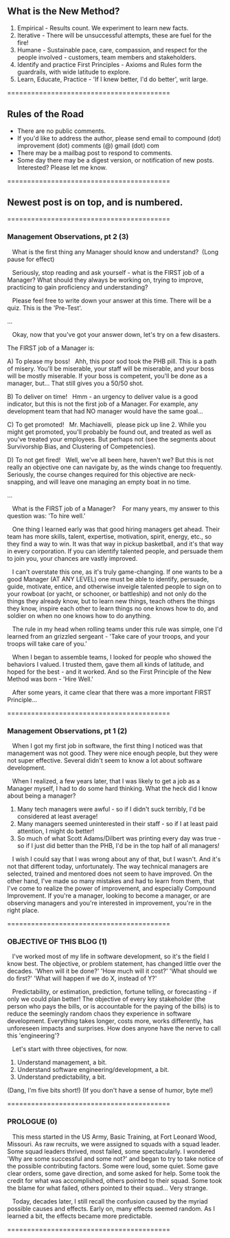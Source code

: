 ## What is the New Method?

1. Empirical - Results count. We experiment to learn new facts.
2. Iterative - There will be unsuccessful attempts, these are fuel for the fire!
3. Humane - Sustainable pace, care, compassion, and respect for the people involved - customers, team members and stakeholders.
4. Identify and practice First Principles - Axioms and Rules form the guardrails, with wide latitude to explore.
5. Learn, Educate, Practice - 'If I knew better, I'd do better', writ large. 

=========================================

## Rules of the Road
- There are no public comments.
- If you'd like to address the author, please send email to compound (dot) improvement (dot) comments (@) gmail (dot) com
- There may be a mailbag post to respond to comments.  
- Some day there may be a digest version, or notification of new posts. Interested? Please let me know.
   
=========================================
## Newest post is on top, and is numbered.
=========================================

### Management Observations, pt 2 (3)

   What is the first thing any Manager should know and understand?  (Long pause for effect) 
   
   Seriously, stop reading and ask yourself - what is the FIRST job of a Manager? What should they always be working on, trying to improve, practicing to gain proficiency and understanding?
   
   Please feel free to write down your answer at this time. There will be a quiz. This is the 'Pre-Test'. 
   
...

   Okay, now that you've got your answer down, let's try on a few disasters.
   
The FIRST job of a Manager is:

A) To please my boss!   Ahh, this poor sod took the PHB pill. This is a path of misery. You'll be miserable, your staff will be miserable, and your boss will be mostly miserable. If your boss is competent, you'll be done as a manager, but... That still gives you a 50/50 shot.

B) To deliver on time!   Hmm - an urgency to deliver value is a good indicator, but this is not the first job of a Manager. For example, any development team that had NO manager would have the same goal...

C) To get promoted!   Mr. Machiavelli,  please pick up line 2. While you might get promoted, you'll probably be found out, and treated as well as you've treated your employees. But perhaps not (see the segments about Survivorship Bias, and Clustering of Competencies).

D) To not get fired!   Well, we've all been here, haven't we? But this is not really an objective one can navigate by, as the winds change too frequently. Seriously, the course changes required for this objective are neck-snapping, and will leave one managing an empty boat in no time. 

...

   What is the FIRST job of a Manager?    For many years, my answer to this question was: 'To hire well.' 
   
   One thing I learned early was that good hiring managers get ahead. Their team has more skills, talent, expertise, motivation, spirit, energy, etc., so they find a way to win. It was that way in pickup basketball, and it's that way in every corporation. If you can identify talented people, and persuade them to join you, your chances are vastly improved. 
   
   I can't overstate this one, as it's truly game-changing. If one wants to be a good Manager (AT ANY LEVEL) one must be able to identify, persuade, guide, motivate, entice, and otherwise inveigle talented people to sign on to your rowboat (or yacht, or schooner, or battleship) and not only do the things they already know, but to learn new things, teach others the things they know, inspire each other to learn things no one knows how to do, and soldier on when no one knows how to do anything. 
   
   The rule in my head when rolling teams under this rule was simple, one I'd learned from an grizzled sergeant - 'Take care of your troops, and your troops will take care of you.' 
   
   When I began to assemble teams, I looked for people who showed the behaviors I valued. I trusted them, gave them all kinds of latitude, and hoped for the best - and it worked. And so the First Principle of the New Method was born - 'Hire Well.'
   
   After some years, it came clear that there was a more important FIRST Principle...
   
=========================================

### Management Observations, pt 1 (2)

   When I got my first job in software, the first thing I noticed was that management was not good. They were nice enough people, but they were not super effective. Several didn't seem to know a lot about software development.  
   
   When I realized, a few years later, that I was likely to get a job as a Manager myself, I had to do some hard thinking. What the heck did I know about being a manager? 
   
1. Many tech managers were awful - so if I didn't suck terribly, I'd be considered at least average!
2. Many managers seemed uninterested in their staff - so if I at least paid attention, I might do better!
3. So much of what Scott Adams/Dilbert was printing every day was true - so if I just did better than the PHB, I'd be in the top half of all managers! 

   I wish I could say that I was wrong about any of that, but I wasn't. And it's not that different today, unfortunately. The way technical managers are selected, trained and mentored does not seem to have improved. On the other hand, I've made so many mistakes and had to learn from them, that I've come to realize the power of improvement, and especially Compound Improvement. If you're a manager, looking to become a manager, or are observing managers and you're interested in improvement, you're in the right place. 
   
=========================================

### OBJECTIVE OF THIS BLOG (1) 

   I've worked most of my life in software development, so it's the field I know best. The objective, or problem statement, has changed little over the decades. 'When will it be done?' 'How much will it cost?' 'What should we do first?' 'What will happen if we do X, instead of Y?'
   
   Predictability, or estimation, prediction, fortune telling, or forecasting - if only we could plan better! The objective of every key stakeholder (the person who pays the bills, or is accountable for the paying of the bills) is to reduce the seemingly random chaos they experience in software development. Everything takes longer, costs more, works differently, has unforeseen impacts and surprises. How does anyone have the nerve to call this 'engineering'? 
   
   Let's start with three objectives, for now.
1. Understand management, a bit. 
2. Understand software engineering/development, a bit.
3. Understand predictability, a bit.

(Dang, I'm five bits short!)
(If you don't have a sense of humor, byte me!)

=========================================

### PROLOGUE (0) 
   This mess started in the US Army, Basic Training, at Fort Leonard Wood, Missouri. As raw recruits, we were assigned to squads with a squad leader. Some squad leaders thrived, most failed, some spectacularly. I wondered 'Why are some successful and some not?' and began to try to take notice of the possible contributing factors. Some were loud, some quiet. Some gave clear orders, some gave direction, and some asked for help. Some took the credit for what was accomplished, others pointed to their squad. Some took the blame for what failed, others pointed to their squad... Very strange. 
   
   Today, decades later, I still recall the confusion caused by the myriad possible causes and effects. Early on, many effects seemed random. As I learned a bit, the effects became more predictable.

=========================================
